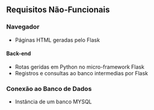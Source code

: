 ## Requisitos Não-Funcionais

### Navegador
* Páginas HTML geradas pelo Flask

#### Back-end
* Rotas geridas em Python no micro-framework Flask
* Registros e consultas ao banco intermedias por Flask

### Conexão ao Banco de Dados
* Instância de um banco MYSQL
